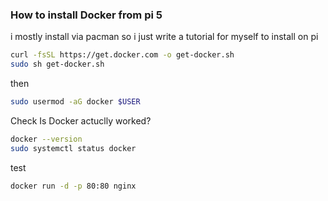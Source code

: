 ### How to install Docker from pi 5
i mostly install via pacman so i just write a tutorial for myself to install on pi
```bash
curl -fsSL https://get.docker.com -o get-docker.sh
sudo sh get-docker.sh
```
then
```bash
sudo usermod -aG docker $USER
```
Check Is Docker actuclly worked?
```bash
docker --version
sudo systemctl status docker
```
test
```bash
docker run -d -p 80:80 nginx
```
